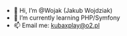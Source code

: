 - 👋 Hi, I’m @Wojak (Jakub Wojdziak)
- 🌱 I’m currently learning PHP/Symfony
- 📫 Email me: kubaxplay@o2.pl
